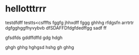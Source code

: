 # hellotttrrr
testdfdff
testts<csfffts
fggfg
jhhxdff
fggg
ghhhg
rfdgsfn arrtrtr
dgfgghggfhyvybvb
dfSDAFFDfdgfdedffgg
sadf
ff

gfsdfds
gddffdffd
gdg
hdgh

ghgh
ghhg
hghgsd
hshg
gh
ghhg
